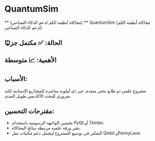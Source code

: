 # QuantumSim
** (محاكاة أنظمة الكم لدعم الذكاء الصناعي) **
QuantumSim (محاكاة أنظمة الكم لدعم الذكاء الصناعي)
## الحالة: ✅ مكتمل جزئيًا
## الأهمية: 📈 متوسطة
## الأسباب:
مشروع علمي ذو طابع بحثي متقدم.
غير ذي أولوية مباشرة للمشاريع الإنسانية لكنه ضروري للبحث الأكاديمي طويل المدى.
## مقترحات التحسين:
- تحسين الواجهة الرسومية باستخدام PyQt أو Tkinter.
- نشر ورقة علمية مرتبطة بنتائج المحاكاة.
- التفكير في توسيع المشروع ليشمل دعم مكتبات مثل Qiskit وPennyLane.
